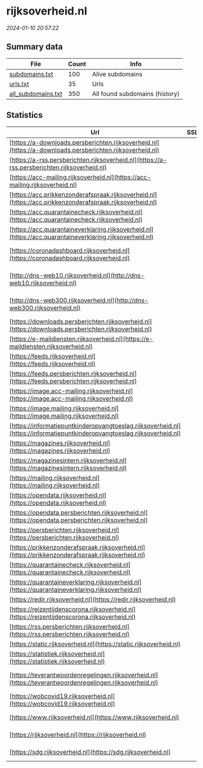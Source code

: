 # rijksoverheid.nl
*2024-01-10 20:57:22*
## Summary data
| File       | Count | Info |
|------------|-------|------|
|[subdomains.txt](/data/rijksoverheid.nl/subdomains.txt)|100|Alive subdomains|
|[urls.txt](/data/rijksoverheid.nl/urls.txt)|35|Urls|
|[all_subdomains.txt](/data/rijksoverheid.nl/all_subdomains.txt)|350|All found subdomains (history)|
## Statistics
| Url | SSL | Server | Cookie | HSTS | CSP | XFO | XXP | RP | Tech |Title |
|------------|-------|------|------|------|------|------|------|------|------|------|
|[https://a-downloads.persberichten.rijksoverheid.nl](https://a-downloads.persberichten.rijksoverheid.nl)| |nginx| |:white_check_mark: | |:white_check_mark: |:white_check_mark: |:white_check_mark: |HSTS Nginx|404 - Not Found|
|[https://a-rss.persberichten.rijksoverheid.nl](https://a-rss.persberichten.rijksoverheid.nl)| |nginx| |:white_check_mark: | |:white_check_mark: |:white_check_mark: |:white_check_mark: |Basic HSTS Nginx||
|[https://acc-mailing.rijksoverheid.nl](https://acc-mailing.rijksoverheid.nl)| || |:white_check_mark: |:warning: |:white_check_mark: |:white_check_mark: |:white_check_mark: |HSTS|403 - Forbidden:...|
|[https://acc.prikkenzonderafspraak.rijksoverheid.nl](https://acc.prikkenzonderafspraak.rijksoverheid.nl)| || | | | | |:white_check_mark: |Basic HSTS|401 Authorizatio...|
|[https://acc.quarantainecheck.rijksoverheid.nl](https://acc.quarantainecheck.rijksoverheid.nl)| || | | | | |:white_check_mark: |HSTS|Pagina niet gevo...|
|[https://acc.quarantaineverklaring.rijksoverheid.nl](https://acc.quarantaineverklaring.rijksoverheid.nl)| || | | | | |:white_check_mark: |Basic HSTS|401 Authorizatio...|
|[https://coronadashboard.rijksoverheid.nl](https://coronadashboard.rijksoverheid.nl)| || |:white_check_mark: |:warning: |:white_check_mark: |:white_check_mark: |:white_check_mark: |Azure Azure Fron...|Coronadashboard...|
|[http://dns-web10.rijksoverheid.nl](http://dns-web10.rijksoverheid.nl)| |Apache| | | | | |:white_check_mark: |Apache HTTP Serv...||
|[http://dns-web300.rijksoverheid.nl](http://dns-web300.rijksoverheid.nl)| |Apache| | | | | |:white_check_mark: |Apache HTTP Serv...||
|[https://downloads.persberichten.rijksoverheid.nl](https://downloads.persberichten.rijksoverheid.nl)| |nginx| |:white_check_mark: | |:white_check_mark: |:white_check_mark: |:white_check_mark: |HSTS Nginx|404 - Not Found|
|[https://e-maildiensten.rijksoverheid.nl](https://e-maildiensten.rijksoverheid.nl)| || |:white_check_mark: |:warning: |:white_check_mark: |:white_check_mark: |:white_check_mark: |HSTS|403 - Forbidden:...|
|[https://feeds.rijksoverheid.nl](https://feeds.rijksoverheid.nl)| |nginx| |:white_check_mark: | |:white_check_mark: |:white_check_mark: |:white_check_mark: |HSTS Nginx||
|[https://feeds.persberichten.rijksoverheid.nl](https://feeds.persberichten.rijksoverheid.nl)| |nginx| |:white_check_mark: | |:white_check_mark: |:white_check_mark: |:white_check_mark: |HSTS Nginx||
|[https://image.acc-mailing.rijksoverheid.nl](https://image.acc-mailing.rijksoverheid.nl)| |AmazonS3| |:white_check_mark: |:white_check_mark: |:white_check_mark: |:white_check_mark: |Amazon CloudFron...||
|[https://image.mailing.rijksoverheid.nl](https://image.mailing.rijksoverheid.nl)| |AmazonS3| |:white_check_mark: |:white_check_mark: |:white_check_mark: |:white_check_mark: |Amazon CloudFron...||
|[https://informatiepuntkinderopvangtoeslag.rijksoverheid.nl](https://informatiepuntkinderopvangtoeslag.rijksoverheid.nl)| |AmazonS3| |:white_check_mark: |:warning: |:white_check_mark: |:white_check_mark: |:white_check_mark: |Amazon CloudFron...|Informatiepunt K...|
|[https://magazines.rijksoverheid.nl](https://magazines.rijksoverheid.nl)| |nginx| |:white_check_mark: |:warning: |:white_check_mark: |:white_check_mark: |:white_check_mark: |HSTS Nginx||
|[https://magazinesintern.rijksoverheid.nl](https://magazinesintern.rijksoverheid.nl)| |nginx| |:white_check_mark: |:warning: |:white_check_mark: |:white_check_mark: |:white_check_mark: |HSTS Nginx||
|[https://mailing.rijksoverheid.nl](https://mailing.rijksoverheid.nl)| || |:white_check_mark: |:warning: |:white_check_mark: |:white_check_mark: |:white_check_mark: |HSTS|403 - Forbidden:...|
|[https://opendata.rijksoverheid.nl](https://opendata.rijksoverheid.nl)| |nginx| |:white_check_mark: |:warning: |:white_check_mark: |:white_check_mark: |:white_check_mark: |HSTS Nginx||
|[https://opendata.persberichten.rijksoverheid.nl](https://opendata.persberichten.rijksoverheid.nl)| |nginx| |:white_check_mark: | |:white_check_mark: |:white_check_mark: |:white_check_mark: |HSTS Nginx||
|[https://persberichten.rijksoverheid.nl](https://persberichten.rijksoverheid.nl)| |nginx| |:white_check_mark: |:warning: |:white_check_mark: |:white_check_mark: |:white_check_mark: |Bloomreach HSTS...|Home | Persberic...|
|[https://prikkenzonderafspraak.rijksoverheid.nl](https://prikkenzonderafspraak.rijksoverheid.nl)| || |:white_check_mark: |:warning: |:white_check_mark: |:white_check_mark: |:white_check_mark: ||301 Moved Perman...|
|[https://quarantainecheck.rijksoverheid.nl](https://quarantainecheck.rijksoverheid.nl)| || |:white_check_mark: |:warning: |:white_check_mark: |:white_check_mark: |:white_check_mark: ||301 Moved Perman...|
|[https://quarantaineverklaring.rijksoverheid.nl](https://quarantaineverklaring.rijksoverheid.nl)| || |:white_check_mark: |:warning: |:white_check_mark: |:white_check_mark: |:white_check_mark: |HSTS|Quarantaine Verk...|
|[https://redir.rijksoverheid.nl](https://redir.rijksoverheid.nl)| |nginx| | | | | |:white_check_mark: |Nginx|403 Forbidden|
|[https://reizentijdenscorona.rijksoverheid.nl](https://reizentijdenscorona.rijksoverheid.nl)| || |:white_check_mark: |:warning: |:white_check_mark: |:white_check_mark: |:white_check_mark: ||301 Moved Perman...|
|[https://rss.persberichten.rijksoverheid.nl](https://rss.persberichten.rijksoverheid.nl)| |nginx| |:white_check_mark: | |:white_check_mark: |:white_check_mark: |:white_check_mark: |Basic HSTS Nginx||
|[https://static.rijksoverheid.nl](https://static.rijksoverheid.nl)| |nginx| |:white_check_mark: |:warning: |:white_check_mark: |:white_check_mark: |:white_check_mark: |HSTS Nginx||
|[https://statistiek.rijksoverheid.nl](https://statistiek.rijksoverheid.nl)| || |:white_check_mark: | | | |:white_check_mark: |HSTS|Loading...|
|[https://teverantwoordenregelingen.rijksoverheid.nl](https://teverantwoordenregelingen.rijksoverheid.nl)| |-| |:white_check_mark: |:warning: |:white_check_mark: |:white_check_mark: |:white_check_mark: |HSTS Microsoft A...|Definitief veran...|
|[https://wobcovid19.rijksoverheid.nl](https://wobcovid19.rijksoverheid.nl)| |AmazonS3| |:white_check_mark: |:warning: |:white_check_mark: |:white_check_mark: |:white_check_mark: |Amazon CloudFron...|WOBCovid19.Rijks...|
|[https://www.rijksoverheid.nl](https://www.rijksoverheid.nl)| |nginx| |:white_check_mark: |:warning: |:white_check_mark: |:white_check_mark: |:white_check_mark: |Bloomreach HSTS...|Informatie van d...|
|[https://rijksoverheid.nl](https://rijksoverheid.nl)| |nginx| |:white_check_mark: |:warning: |:white_check_mark: |:white_check_mark: |:white_check_mark: |HSTS Nginx|301 Moved Perman...|
|[https://sdg.rijksoverheid.nl](https://sdg.rijksoverheid.nl)| || |:white_check_mark: | | | |:white_check_mark: |HSTS HTTP/3||